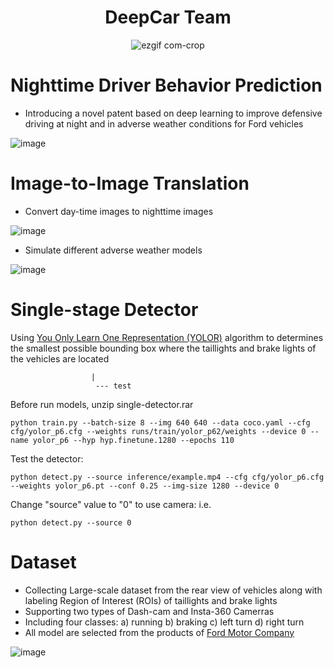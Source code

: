 <div align="center">
  
# DeepCar Team
![ezgif com-crop](https://github.com/DeepCar/Taillight_Recognition/assets/96300226/25e0a88f-427f-4019-9876-27166256cada)

</div>


# Nighttime Driver Behavior Prediction 


* Introducing a novel patent based on deep learning to improve defensive driving at night and in adverse weather conditions for Ford vehicles

![image](https://github.com/DeepCar/Taillight_Recognition/assets/96300226/f8ec26d3-e08c-440f-9cdb-d2b26864b15d)


# Image-to-Image Translation
* Convert day-time images to nighttime images
  
![image](https://github.com/DeepCar/Taillight_Recognition/assets/96300226/814f22d8-f0a7-4928-8ff0-ab9d0c7bcea3)


* Simulate different adverse weather models

![image](https://github.com/DeepCar/Taillight_Recognition/assets/96300226/d7420b41-73ea-4c27-960b-12ee4828f98f)


# Single-stage Detector

Using [You Only Learn One Representation (YOLOR)](https://github.com/WongKinYiu/yolor) algorithm  to determines the smallest possible bounding box where the taillights and brake lights of the vehicles are located

``` yolor_dataset -----train
                  |
                   --- test
```

Before run models, unzip single-detector.rar
 
```
python train.py --batch-size 8 --img 640 640 --data coco.yaml --cfg cfg/yolor_p6.cfg --weights runs/train/yolor_p62/weights --device 0 --name yolor_p6 --hyp hyp.finetune.1280 --epochs 110
```

Test the detector:
```
python detect.py --source inference/example.mp4 --cfg cfg/yolor_p6.cfg --weights yolor_p6.pt --conf 0.25 --img-size 1280 --device 0
```
Change "source" value to "0" to use camera: i.e. 
```
python detect.py --source 0
```

# Dataset


* Collecting Large-scale dataset from the rear view of vehicles along with labeling Region of Interest (ROIs) of taillights and brake lights
* Supporting two types of Dash-cam and Insta-360 Camerras
* Including four classes: a) running  b) braking c) left turn  d) right turn
* All model are selected from the products of [Ford Motor Company](https://www.ford.com/)

![image](https://github.com/DeepCar/Taillight_Recognition/assets/96300226/ea37ea5e-3f1c-4332-bad4-72799f289599)

